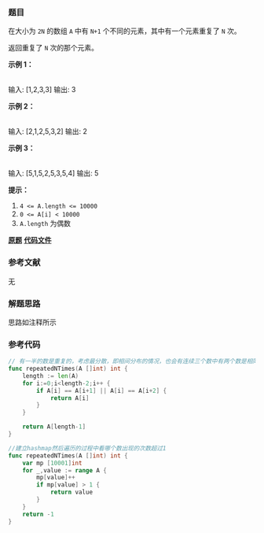 ### 题目
在大小为 `2N` 的数组 `A` 中有 `N+1` 个不同的元素，其中有一个元素重复了 `N` 次。

返回重复了 `N` 次的那个元素。



**示例 1：**


​    
    输入: [1,2,3,3]
    输出: 3


**示例 2：**


​    
    输入: [2,1,2,5,3,2]
    输出: 2


**示例  3：**


​    
    输入: [5,1,5,2,5,3,5,4]
    输出: 5




**提示：**

  1. `4 <= A.length <= 10000`
  2. `0 <= A[i] < 10000`
  3. `A.length` 为偶数

 **[原题](https://leetcode-cn.com/problems/n-repeated-element-in-size-2n-array/)**    **[代码文件]()**


### 参考文献
无

### 解题思路

思路如注释所示


### 参考代码

```go
// 有一半的数是重复的，考虑最分散，即相间分布的情况，也会有连续三个数中有两个数是相同的
func repeatedNTimes(A []int) int {
	length := len(A)
	for i:=0;i<length-2;i++ {
		if A[i] == A[i+1] || A[i] == A[i+2] {
			return A[i]
		}
	}

	return A[length-1]
}

//建立hashmap然后遍历的过程中看哪个数出现的次数超过1
func repeatedNTimes(A []int) int {
	var mp [10001]int
	for _,value := range A {
		mp[value]++
		if mp[value] > 1 {
			return value
		}
	}
	return -1
}

```




